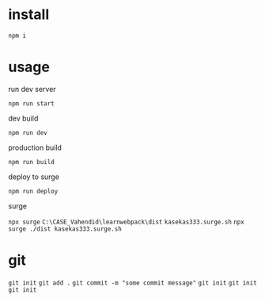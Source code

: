 # install

`npm i`

# usage

run dev server

`npm run start`

dev build 

`npm run dev`

production build

`npm run build`

deploy to surge

`npm run deploy`

surge

`npx surge`
`C:\CASE_Vahendid\learnwebpack\dist`
`kasekas333.surge.sh`
`npx surge ./dist kasekas333.surge.sh`

# git

`git init`
`git add .`
`git commit -m "some commit message"`
`git init`
`git init`
`git init`

